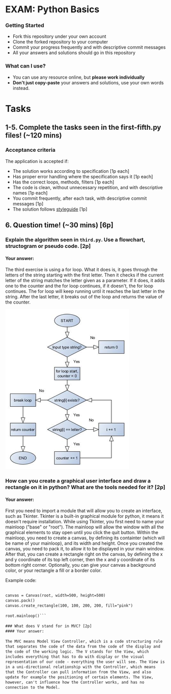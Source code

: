 # EXAM: Python Basics

### Getting Started
 - Fork this repository under your own account
 - Clone the forked repository to your computer
 - Commit your progress frequently and with descriptive commit messages
 - All your answers and solutions should go in this repository

### What can I use?
- You can use any resource online, but **please work individually**
- **Don't just copy-paste** your answers and solutions, use your own words instead.


# Tasks
## 1-5. Complete the tasks seen in the first-fifth.py files! (~120 mins)
### Acceptance criteria
The application is accepted if:
- The solution works according to specification [1p each]
- Has proper error handling where the specification says it [1p each]
- Has the correct loops, methods, filters [1p each]
- The code is clean, without unnecessary repetition, and with descriptive names [1p each]
- You commit frequently, after each task, with descriptive commit messages [1p]
- The solution follows [styleguide](https://github.com/greenfox-academy/teaching-materials/blob/master/styleguide/python.md) [1p]

## 6. Question time! (~30 mins) [6p]

### Explain the algorithm seen in `third.py`. Use a flowchart, structogram or pseudo code. [2p]
#### Your answer:

The third exercise is using a for loop. What it does is, it goes through the letters of the string starting with the first letter. Then it checks if the current letter of the string matches the letter given as a parameter. If it does, it adds one to the counter and the for loop continues, if it doesn't, the for loop continues. The for loop will keep running until it reaches the last letter in the string. After the last letter, it breaks out of the loop and returns the value of the counter.

![alt text](https://github.com/oliviaisarobot/zerda-exam-python/blob/master/forloop.jpg?raw=true "For loop flowchart")

### How can you create a graphical user interface and draw a rectangle on it in python? What are the tools needed for it? [2p]
#### Your answer:

First you need to import a module that will allow you to create an interface, such as Tkinter. Tkinter is a built-in graphical module for python, it means it doesn't require installation. While using Tkinter, you first need to name your mainloop ("base" or "root"). The mainloop will allow the window with all the graphical elements to stay open until you click the quit button. Within the mainloop, you need to create a canvas, by defining its containter (which will be name of your mainloop), and its width and height. Once you created the canvas, you need to pack it, to allow it to be displayed in your main window. After that, you can create a rectangle right on the canvas, by defining the x and y coordinate of its top left corner, then the x and y coordinate of its bottom right corner. Optionally, you can give your canvas a background color, or your rectangle a fill or a border color.

Example code:

```root = Tk()

canvas = Canvas(root, width=500, height=500)
canvas.pack()
canvas.create_rectangle(100, 100, 200, 200, fill="pink")

root.mainloop()```

### What does V stand for in MVC? [2p]
#### Your answer:

The MVC means Model View Controller, which is a code structuring rule that separates the code of the data from the code of the display and the code of the working logic. The V stands for the View, which includes everything that has to do with display or the visual representation of our code - everything the user will see. The View is in a uni-directional relationship with the Controller, which means that the Controller can pull information from the View, and also update for example the positioning of certain elements. The View, however, can't influence how the Controller works, and has no connection to the Model.
